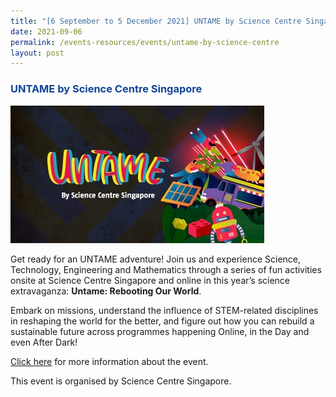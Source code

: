 ```yaml
---
title: "[6 September to 5 December 2021] UNTAME by Science Centre Singapore"
date: 2021-09-06
permalink: /events-resources/events/untame-by-science-centre
layout: post
---
```


<h3 style="color:#124596; font-weight:bold;"><a style="color:#124596; text-decoration:none;" href="https://www.science.edu.sg/whats-on/untame">UNTAME by Science Centre Singapore</a></h3>

![Alt text for image on Isomer site](/images/UNTAME%20by%20Science%20Centre%20Singapore.jpg)

Get ready for an UNTAME adventure! Join us and experience Science, Technology, Engineering and Mathematics through a series of fun activities onsite at Science Centre Singapore and online in this year’s science extravaganza: **Untame: Rebooting Our World**. 

Embark on missions, understand the influence of STEM-related disciplines in reshaping the world for the better, and figure out how you can rebuild a sustainable future across programmes happening Online, in the Day and even After Dark!

[Click here](https://www.science.edu.sg/whats-on/untame) for more information about the event. 

This event is organised by Science Centre Singapore.
